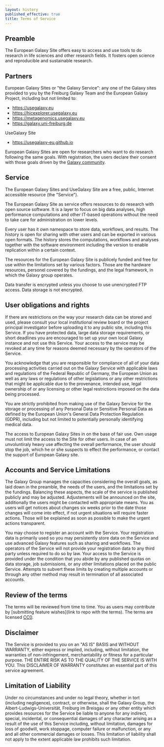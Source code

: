 ```yaml
---
layout: history
published_effective: true
title: Terms of Service
---
```


## Preamble

The European Galaxy Site offers easy to access and use tools to do research in life sciences and other research fields. It fosters open science and reproducible and sustainable research.

## Partners

European Galaxy Sites or "the Galaxy Service": any one of the Galaxy sites provided to you by the Freiburg Galaxy Team and the European Galaxy Project, including but not limited to:

- https://usegalaxy.eu
- https://hicexplorer.usegalaxy.eu
- https://metagenomics.usegalaxy.eu
- https://galaxy.uni-freiburg.de

UseGalaxy Site

- https://usegalaxy-eu.github.io

European Galaxy Sites are open for researchers who want to do research following the same goals. With registration, the users declare their consent with those goals driven by the [Galaxy community](https://galaxyproject.org/community/).

## Service

The European Galaxy Sites and UseGalaxy Site are a free, public, Internet accessible resource (the "Service").

The European Galaxy Site as service offers resources to do research with open source software. It is a layer to focus on  big data analyses, high performance computations and other IT-based operations without the need to take care for administration on lower levels.

Every user has it own namespace to store data, workflows, and results. The history is open for sharing with other users and can be exported in various open formats. The history stores the computations, workflows and analyses together with the software environment including the version to enable replication within a certain context.

The resources for the European Galaxy Site is publicely funded and free for use within the limitations set by various factors. Those are the hardware resources, personel covered by the fundings, and the legal framework, in which the Galaxy group operates.

Data transfer is encrypted unless you choose to use unencrypted FTP access. Data storage is not encrypted.

## User obligations and rights

If there are restrictions on the way your research data can be stored and used, please consult your local institutional review board or the project principal investigator before uploading it to any public site, including this Service. If you have protected data, large data storage requirements, or short deadlines you are encouraged to set up your own local Galaxy instance and not use this Service. Your access to the service may be revoked at any time for reasons deemed necessary by the operators of the Service.

You acknowledge that you are responsible for compliance of all of your data processing activities carried out on the Galaxy Service with applicable laws and regulations of the Federal Republic of Germany, the European Union as well as any laws or regulations of other legislations or any other restrictions that might be applicable due to the provenance, intended use, legal ownership of or any licensing or other legal restrictions imposed on the data being processed.

You are strictly prohibited from making use of the Galaxy Service for the storage or processing of any Personal Data or Sensitive Personal Data as defined by the European Union's General Data Protection Regulation (GDPR), including but not limited to potentially personally identifying medical data.

The access to European Galaxy Sites in on the base of fair use. Own usage must not limit the access to the Site for other users. In case of an unvoluntiraly heavy use affecting the overall performance, the user should stop the job, which he or she suspects to effect the performance, or contact the support of European Galaxy site.

## Accounts and Service Limitations

The Galaxy Group manages the capacities considering the overall goals, as laid down in the preamble, the needs of the users, and the limitations set by the fundings. Balancing these aspects, the scale of the service is published publicly and may be adjusted. Adjustements will be announced on the site, additionally the users might be contacted with appropriate means. You as users will get notices about changes six weeks prior to the date those changes will come into effect, if not urgent situations will require faster actions. Those will be explained as soon as possible to make the urgent actions transparent.

You may choose to register an account with the Service. Your registration data is primarily used so you may persistently store data on the Service and use advanced Galaxy features such as sharing and workflows. The operators of the Service will not provide your registration data to any third party unless required to do so by law. Your access to the Service is provided under the condition that you abide by any published quotas on data storage, job submissions, or any other limitations placed on the public Service. Attempts to subvert these limits by creating multiple accounts or through any other method may result in termination of all associated accounts.

## Review of the terms

The terms will be reviewed from time to time. You as users may contribute by [submitting feature wishes](link to repo with the terms). The terms are licensed [CC0](https://creativecommons.org/share-your-work/public-domain/cc0/).

## Disclaimer

The Service is provided to you on an "AS IS" BASIS and WITHOUT WARRANTY, either express or implied, including, without limitation, the warranties of non-infringement, merchantability or fitness for a particular purpose. THE ENTIRE RISK AS TO THE QUALITY OF THE SERVICE IS WITH YOU. This DISCLAIMER OF WARRANTY constitutes an essential part of this service agreement.

## Limitation of Liability

Under no circumstances and under no legal theory, whether in tort (including negligence), contract, or otherwise, shall the Galaxy Group, the Albert-Ludwigs-Universität, Freiburg im Breisgau or any other entity which provides resources for the Service be liable to anyone for any indirect, special, incidental, or consequential damages of any character arising as a result of the use of this Service including, without limitation, damages for loss of goodwill, work stoppage, computer failure or malfunction, or any and all other commercial damages or losses. This limitation of liability shall not apply to the extent applicable law prohibits such limitation.
